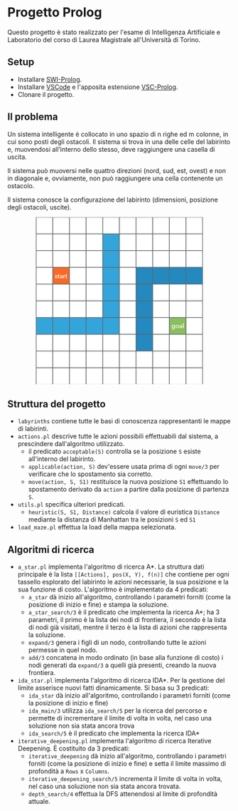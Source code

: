 # Progetto Prolog

Questo progetto è stato realizzato per l'esame di Intelligenza Artificiale e Laboratorio del corso di Laurea Magistrale all'Università di Torino.

## Setup
- Installare [SWI-Prolog](https://www.swi-prolog.org/download/stable).
- Installare [VSCode](https://code.visualstudio.com/download) e l'apposita estensione [VSC-Prolog](https://marketplace.visualstudio.com/items?itemName=arthurwang.vsc-prolog).
- Clonare il progetto.

## Il problema
Un sistema intelligente è collocato in uno spazio di n righe ed m colonne, in cui sono posti degli ostacoli. Il sistema si trova in una delle celle del labirinto e, muovendosi all’interno dello stesso, deve raggiungere una casella di uscita.

Il sistema può muoversi nelle quattro direzioni (nord, sud, est, ovest) e non in diagonale e, ovviamente, non può raggiungere una cella contenente un ostacolo.

Il sistema conosce la configurazione del labirinto (dimensioni, posizione degli ostacoli, uscite).

<p align="center">
  <img src="https://github.com/lorenzofavaro/IA-Prolog/blob/master/labyrinths/maze10.png"/>
</p>

## Struttura del progetto
- `labyrinths` contiene tutte le basi di conoscenza rappresentanti le mappe di labirinti.
- `actions.pl` descrive tutte le azioni possibili effettuabili dal sistema, a prescindere dall'algoritmo utilizzato.
  - il predicato `acceptable(S)` controlla se la posizione `S` esiste all'interno del labirinto.
  - `applicable(action, S)` dev'essere usata prima di ogni `move/3` per verificare che lo spostamento sia corretto.
  - `move(action, S, S1)` restituisce la nuova posizione `S1` effettuando lo spostamento derivato da `action` a partire dalla posizione di partenza `S`.
- `utils.pl` specifica ulteriori predicati.
  - `heuristic(S, S1, Distance)` calcola il valore di euristica `Distance` mediante la distanza di Manhattan tra le posizioni `S` ed `S1`
- `load_maze.pl` effettua la load della mappa selezionata.

## Algoritmi di ricerca
- `a_star.pl` implementa l'algoritmo di ricerca A*. La struttura dati principale è la lista `[[Actions], pos(X, Y), f(n)]` che contiene per ogni tassello esplorato del labirinto le azioni necessarie, la sua posizione e la sua funzione di costo. L'algoritmo è implementato da 4 predicati:
  - `a_star` dà inizio all'algoritmo, controllando i parametri forniti (come la posizione di inizio e fine) e stampa la soluzione.
  - `a_star_search/3` è il predicato che implementa la ricerca A*; ha 3 parametri, il primo è la lista dei nodi di frontiera, il secondo è la lista di nodi già visitati, mentre il terzo è la lista di azioni che rappresenta la soluzione.
  - `expand/3` genera i figli di un nodo, controllando tutte le azioni permesse in quel nodo.
  - `add/3` concatena in modo ordinato (in base alla funzione di costo) i nodi generati da `expand/3` a quelli già presenti, creando la nuova frontiera.
- `ida_star.pl` implementa l'algoritmo di ricerca IDA*. Per la gestione del limite asserisce nuovi fatti dinamicamente. Si basa su 3 predicati:
  - `ida_star` dà inizio all'algoritmo, controllando i parametri forniti (come la posizione di inizio e fine)
  - `ida_main/3` utilizza `ida_search/5` per la ricerca del percorso e permette di incrementare il limite di volta in volta, nel caso una soluzione non sia stata ancora trova
  - `ida_search/5` è il predicato che implementa la ricerca IDA*
- `iterative_deepening.pl` implementa l'algoritmo di ricerca Iterative Deepening. È costituito da 3 predicati:
  - `iterative_deepening` dà inizio all'algoritmo, controllando i parametri forniti (come la posizione di inizio e fine) e setta il limite massimo di profondità a `Rows` x `Columns`.
  - `iterative_deepening_search/5` incrementa il limite di volta in volta, nel caso una soluzione non sia stata ancora trovata.
  - `depth_search/4` effettua la DFS attenendosi al limite di profondità attuale.

